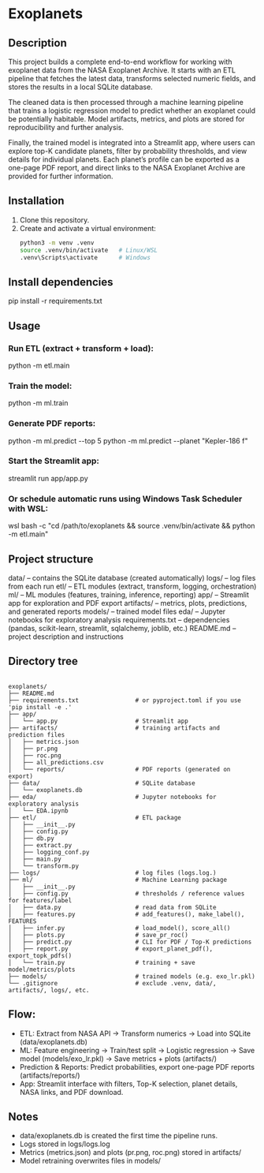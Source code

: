 # Exoplanets

## Description
This project builds a complete end-to-end workflow for working with exoplanet data from the NASA Exoplanet Archive.
It starts with an ETL pipeline that fetches the latest data, transforms selected numeric fields, and stores the results in a local SQLite database.

The cleaned data is then processed through a machine learning pipeline that trains a logistic regression model to predict whether an exoplanet could be potentially habitable. Model artifacts, metrics, and plots are stored for reproducibility and further analysis.

Finally, the trained model is integrated into a Streamlit app, where users can explore top-K candidate planets, filter by probability thresholds, and view details for individual planets. Each planet’s profile can be exported as a one-page PDF report, and direct links to the NASA Exoplanet Archive are provided for further information.

## Installation
1. Clone this repository.
2. Create and activate a virtual environment:
   ```bash
   python3 -m venv .venv
   source .venv/bin/activate   # Linux/WSL
   .venv\Scripts\activate      # Windows

## Install dependencies
pip install -r requirements.txt

## Usage
### Run ETL (extract + transform + load):
python -m etl.main

### Train the model:
python -m ml.train

### Generate PDF reports:
python -m ml.predict --top 5
python -m ml.predict --planet "Kepler-186 f"

### Start the Streamlit app:
streamlit run app/app.py

### Or schedule automatic runs using Windows Task Scheduler with WSL:
wsl bash -c "cd /path/to/exoplanets && source .venv/bin/activate && python -m etl.main"

## Project structure
data/ – contains the SQLite database (created automatically)
logs/ – log files from each run
etl/ – ETL modules (extract, transform, logging, orchestration)
ml/ – ML modules (features, training, inference, reporting)
app/ – Streamlit app for exploration and PDF export
artifacts/ – metrics, plots, predictions, and generated reports
models/ – trained model files
eda/ – Jupyter notebooks for exploratory analysis
requirements.txt – dependencies (pandas, scikit-learn, streamlit, sqlalchemy, joblib, etc.)
README.md – project description and instructions

## Directory tree

```text

exoplanets/
├── README.md
├── requirements.txt                # or pyproject.toml if you use 'pip install -e .'
├── app/
│   └── app.py                      # Streamlit app
├── artifacts/                      # training artifacts and prediction files
│   ├── metrics.json
│   ├── pr.png
│   ├── roc.png
│   ├── all_predictions.csv
│   └── reports/                    # PDF reports (generated on export)
├── data/                           # SQLite database
│   └── exoplanets.db
├── eda/                            # Jupyter notebooks for exploratory analysis
│   └── EDA.ipynb
├── etl/                            # ETL package
│   ├── __init__.py
│   ├── config.py
│   ├── db.py
│   ├── extract.py
│   ├── logging_conf.py
│   ├── main.py
│   └── transform.py
├── logs/                           # log files (logs.log.)
├── ml/                             # Machine Learning package
│   ├── __init__.py
│   ├── config.py                   # thresholds / reference values for features/label
│   ├── data.py                     # read data from SQLite
│   ├── features.py                 # add_features(), make_label(), FEATURES
│   ├── infer.py                    # load_model(), score_all()
│   ├── plots.py                    # save_pr_roc()
│   ├── predict.py                  # CLI for PDF / Top-K predictions
│   ├── report.py                   # export_planet_pdf(), export_topk_pdfs()
│   └── train.py                    # training + save model/metrics/plots
├── models/                         # trained models (e.g. exo_lr.pkl)
└── .gitignore                      # exclude .venv, data/, artifacts/, logs/, etc.

```

## Flow:
- ETL: Extract from NASA API → Transform numerics → Load into SQLite (data/exoplanets.db)
- ML: Feature engineering → Train/test split → Logistic regression → Save model (models/exo_lr.pkl) → Save metrics + plots (artifacts/)
- Prediction & Reports: Predict probabilities, export one-page PDF reports (artifacts/reports/)
- App: Streamlit interface with filters, Top-K selection, planet details, NASA links, and PDF download.

## Notes
- data/exoplanets.db is created the first time the pipeline runs.
- Logs stored in logs/logs.log
- Metrics (metrics.json) and plots (pr.png, roc.png) stored in artifacts/
- Model retraining overwrites files in models/